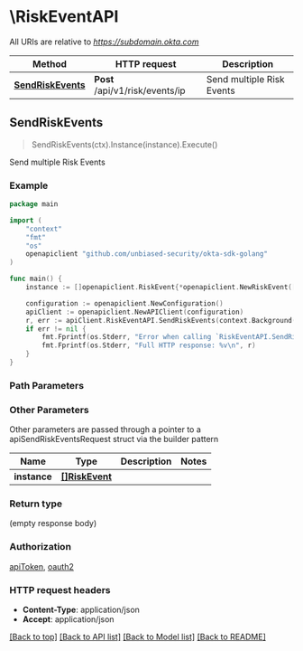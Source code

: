 # \RiskEventAPI

All URIs are relative to *https://subdomain.okta.com*

Method | HTTP request | Description
------------- | ------------- | -------------
[**SendRiskEvents**](RiskEventAPI.md#SendRiskEvents) | **Post** /api/v1/risk/events/ip | Send multiple Risk Events



## SendRiskEvents

> SendRiskEvents(ctx).Instance(instance).Execute()

Send multiple Risk Events



### Example

```go
package main

import (
    "context"
    "fmt"
    "os"
    openapiclient "github.com/unbiased-security/okta-sdk-golang"
)

func main() {
    instance := []openapiclient.RiskEvent{*openapiclient.NewRiskEvent([]openapiclient.RiskEventSubject{*openapiclient.NewRiskEventSubject("Ip_example", "RiskLevel_example")})} // []RiskEvent | 

    configuration := openapiclient.NewConfiguration()
    apiClient := openapiclient.NewAPIClient(configuration)
    r, err := apiClient.RiskEventAPI.SendRiskEvents(context.Background()).Instance(instance).Execute()
    if err != nil {
        fmt.Fprintf(os.Stderr, "Error when calling `RiskEventAPI.SendRiskEvents``: %v\n", err)
        fmt.Fprintf(os.Stderr, "Full HTTP response: %v\n", r)
    }
}
```

### Path Parameters



### Other Parameters

Other parameters are passed through a pointer to a apiSendRiskEventsRequest struct via the builder pattern


Name | Type | Description  | Notes
------------- | ------------- | ------------- | -------------
 **instance** | [**[]RiskEvent**](RiskEvent.md) |  | 

### Return type

 (empty response body)

### Authorization

[apiToken](../README.md#apiToken), [oauth2](../README.md#oauth2)

### HTTP request headers

- **Content-Type**: application/json
- **Accept**: application/json

[[Back to top]](#) [[Back to API list]](../README.md#documentation-for-api-endpoints)
[[Back to Model list]](../README.md#documentation-for-models)
[[Back to README]](../README.md)

